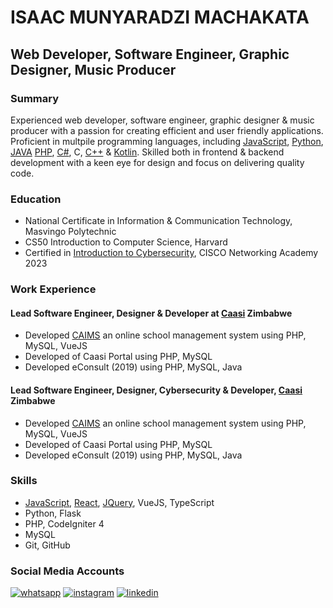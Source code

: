 # ISAAC MUNYARADZI MACHAKATA

## Web Developer, Software Engineer, Graphic Designer, Music Producer

### Summary

Experienced web developer, software engineer, graphic designer & music producer with a passion for creating efficient and user friendly applications. Proficient in multpile programming languages, including [JavaScript](https://www.sololearn.com/certificates/CT-DNKF8IML), [Python](https://www.sololearn.com/certificates/CT-UDTT15XT), [JAVA](https://www.sololearn.com/certificates/CT-LCWMVMRZ) [PHP](https://www.sololearn.com/certificates/CT-C63OVVCF), [C#](https://www.sololearn.com/certificates/CT-ASAK0QEN), C, [C++](https://www.sololearn.com/certificates/CT-CDDF2JZQ) & [Kotlin](https://www.sololearn.com/certificates/CT-79UGXNEQ). Skilled both in frontend & backend development with a keen eye for design and focus on delivering quality code.

### Education

- National Certificate in Information & Communication Technology, Masvingo Polytechnic 
- CS50 Introduction to Computer Science, Harvard
- Certified in [Introduction to Cybersecurity](https://www.credly.com/badges/caedf06c-29df-43ba-a293-d7014663a385), CISCO Networking Academy 2023

### Work Experience

#### Lead Software Engineer, Designer & Developer at [Caasi](//caasi.co.zw) Zimbabwe

- Developed [CAIMS](//caims.caasi.co.zw) an online school management system using PHP, MySQL, VueJS
- Developed of Caasi Portal using PHP, MySQL
- Developed eConsult (2019) using PHP, MySQL, Java

#### Lead Software Engineer, Designer, Cybersecurity & Developer, [Caasi](//caasi.co.zw) Zimbabwe

- Developed [CAIMS](//caims.caasi.co.zw) an online school management system using PHP, MySQL, VueJS
- Developed of Caasi Portal using PHP, MySQL
- Developed eConsult (2019) using PHP, MySQL, Java

### Skills

- [JavaScript](https://www.sololearn.com/certificates/CT-DNKF8IML), [React](https://www.sololearn.com/certificates/CT-KF4N9XJV), [JQuery](https://www.sololearn.com/certificates/CT-VWQ8GABZ), VueJS, TypeScript
- Python, Flask
- PHP, CodeIgniter 4
- MySQL
- Git, GitHub

### Social Media Accounts

[![whatsapp](https://img.shields.io/badge/Whatsapp-original?style=for-the-badge&logo=whatsApp&logoColor=white)](//wa.me/263782192384)
[![instagram](https://img.shields.io/badge/Instagram-yellow?style=for-the-badge&logo=twitter&logoColor=white)](//instagram.com/immachakata)
[![linkedin](https://img.shields.io/badge/LinkedIn-blue?style=for-the-badge&logo=LinkedIn&logoColor=white)](//zw.linkedin.com/in/immachakata)
